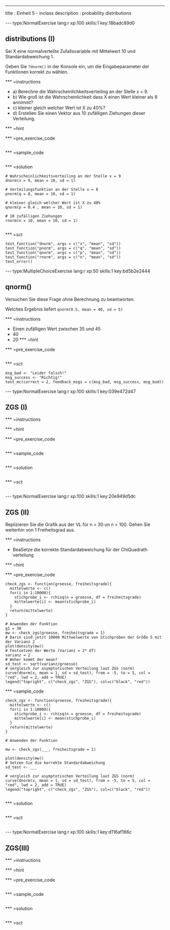 ---
title       : Einheit 5 - inclass
description : probability distributions


--- type:NormalExercise lang:r xp:100 skills:1 key:18badc89d0
## distributions (I)
Sei X eine normalverteilte Zufallsvariable mit Mittelwert 10 und Standardabweichung 1. 

Geben Sie `?dnorm()` in der Konsole ein, um die Eingabeparameter der Funktionen korrekt zu wählen.


*** =instructions
- a) Berechne die Wahrscheinlichkeitsverteiling an der Stelle x = 9.
- b) Wie groß ist die Wahrscheinlichkeit dass X einen Wert kleiner als 8 annimmt?
- c) kleiner gleich welcher Wert ist X zu 40%?
- d) Erstellen Sie einen Vektor aus 10 zufälligen Ziehungen dieser Verteilung.

*** =hint

*** =pre_exercise_code
```{r}

```

*** =sample_code
```{r}

```

*** =solution
```{r}
# Wahrscheinlichkeitsverteiling an der Stelle x = 9
dnorm(x = 9, mean = 10, sd = 1)

# Verteilungsfunktion an der Stelle x = 8
pnorm(q = 8, mean = 10, sd = 1)

# kleiner gleich welcher Wert ist X zu 40%
qnorm(p = 0.4 , mean = 10, sd = 1)

# 10 zufälligen Ziehungen
rnorm(n = 10, mean = 10, sd = 1)


```

*** =sct
```{r}
test_function("dnorm", args = c("x", "mean", "sd"))
test_function("pnorm", args = c("q", "mean", "sd"))
test_function("qnorm", args = c("p", "mean", "sd"))
test_function("rnorm", args = c("n", "mean", "sd"))
test_error()
```

--- type:MultipleChoiceExercise lang:r xp:50 skills:1 key:bd5b2e2444
## qnorm()
Versuchen Sie diese Frage ohne Berechnung zu beantworten.

Welches Ergebnis liefert `qnorm(0.5, mean = 40, sd = 5)`

*** =instructions
- Einen zufälligen Wert zwischen 35 und 45
- 40
- 20
*** =hint

*** =pre_exercise_code
```{r}

```

*** =sct
```{r}
msg_bad <- "Leider falsch!"
msg_success <- "Richtig!"
test_mc(correct = 2, feedback_msgs = c(msg_bad, msg_success, msg_bad))
```



--- type:NormalExercise lang:r xp:100 skills:1 key:039e472d47
## ZGS (I)


*** =instructions

*** =hint

*** =pre_exercise_code
```{r}

```

*** =sample_code
```{r}

```

*** =solution
```{r}

```

*** =sct
```{r}

```
--- type:NormalExercise lang:r xp:100 skills:1 key:20e949d5dc
## ZGS (II)
Replizieren Sie die Grafik aus der VL für n = 30  un n = 100.
Gehen Sie weiterhin von 1 Freiheitsgrad aus.

*** =instructions
- BeaSetze die korrekte Standardabweichung für der ChiQuadrath verteilung

*** =hint

*** =pre_exercise_code
```{r}
check_zgs <- function(groesse, freiheitsgrade){
  mittelwerte <- c()
  for(i in 1:10000){
    stichprobe_i <- rchisq(n = groesse, df = freiheitsgrade)
    mittelwerte[i] <- mean(stichprobe_i)
  }
  return(mittelwerte)
}

# Anwenden der Funktion
g1 = 30
mw <- check_zgs(groesse, freiheitsgrade = 1)
# Darin sind jetzt 10000 Mittwelwerte von Stichproben der Größe 5 mit der Varianz 2
plot(density(mw))
# Festsetzen der Werte (Varianz = 2* df)
varianz = 2
# Woher kommt der mean?
sd_test <- sqrt(varianz/groesse)
# vergleich zur asymptotischen Verteilung laut ZGS (norm)
curve(dnorm(x, mean = 1, sd = sd_test), from = -5, to = 5, col = "red", lwd = 2, add = TRUE)
legend("topright", c("check_zgs", "ZGS"), col=c("black", "red"))

```

*** =sample_code
```{r}
check_zgs <- function(groesse, freiheitsgrade){
  mittelwerte <- c()
  for(i in 1:10000){
    stichprobe_i <- rchisq(n = groesse, df = freiheitsgrade)
    mittelwerte[i] <- mean(stichprobe_i)
  }
  return(mittelwerte)
}

# Anwenden der Funktion

mw <- check_zgs(___, freiheitsgrade = 1)

plot(density(mw))
# Setzen Sie die korrekte Standardabweichung
sd_test <- ___

# vergleich zur asymptotischen Verteilung laut ZGS (norm)
curve(dnorm(x, mean = 1, sd = sd_test), from = -5, to = 5, col = "red", lwd = 2, add = TRUE)
legend("topright", c("check_zgs", "ZGS"), col=c("black", "red"))


```

*** =solution
```{r}

```

*** =sct
```{r}

```

--- type:NormalExercise lang:r xp:100 skills:1 key:d116af166c
## ZGS(III)



*** =instructions

*** =hint

*** =pre_exercise_code
```{r}

```

*** =sample_code
```{r}

```

*** =solution
```{r}

```

*** =sct
```{r}

```

